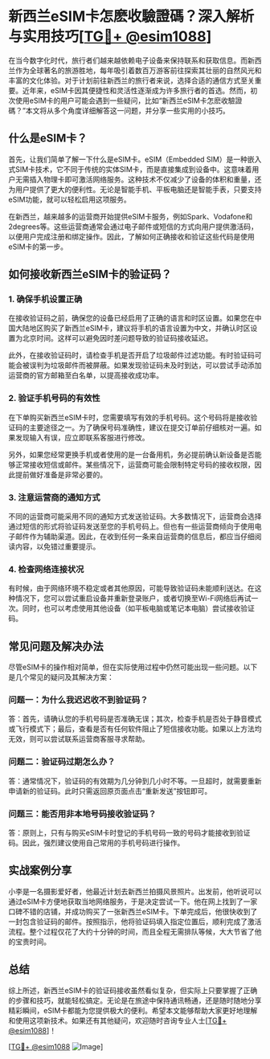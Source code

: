 # 新西兰eSIM卡怎麽收驗證碼？深入解析与实用技巧[[TG💪+ @esim1088](https://t.me/s/esim1088)]

在当今数字化时代，旅行者们越来越依赖电子设备来保持联系和获取信息。而新西兰作为全球著名的旅游胜地，每年吸引着数百万游客前往探索其壮丽的自然风光和丰富的文化体验。对于计划前往新西兰的旅行者来说，选择合适的通信方式至关重要。近年来，eSIM卡因其便捷性和灵活性逐渐成为许多旅行者的首选。然而，初次使用eSIM卡的用户可能会遇到一些疑问，比如“新西兰eSIM卡怎麽收驗證碼？”本文将从多个角度详细解答这一问题，并分享一些实用的小技巧。

## 什么是eSIM卡？

首先，让我们简单了解一下什么是eSIM卡。eSIM（Embedded SIM）是一种嵌入式SIM卡技术，它不同于传统的实体SIM卡，而是直接集成到设备中。这意味着用户无需插入物理卡即可激活网络服务。这种技术不仅减少了设备的体积和重量，还为用户提供了更大的便利性。无论是智能手机、平板电脑还是智能手表，只要支持eSIM功能，就可以轻松启用这项服务。

在新西兰，越来越多的运营商开始提供eSIM卡服务，例如Spark、Vodafone和2degrees等。这些运营商通常会通过电子邮件或短信的方式向用户提供激活码，以便用户完成注册和绑定操作。因此，了解如何正确接收和验证这些代码是使用eSIM卡的第一步。

## 如何接收新西兰eSIM卡的验证码？

### 1. 确保手机设置正确

在接收验证码之前，确保您的设备已经启用了正确的语言和时区设置。如果您在中国大陆地区购买了新西兰eSIM卡，建议将手机的语言设置为中文，并确认时区设置为北京时间。这样可以避免因时差问题导致的验证码接收延迟。

此外，在接收验证码时，请检查手机是否开启了垃圾邮件过滤功能。有时验证码可能会被误判为垃圾邮件而被屏蔽。如果发现验证码未及时到达，可以尝试手动添加运营商的官方邮箱至白名单，以提高接收成功率。

### 2. 验证手机号码的有效性

在下单购买新西兰eSIM卡时，您需要填写有效的手机号码。这个号码将是接收验证码的主要途径之一。为了确保号码准确性，建议在提交订单前仔细核对一遍。如果发现输入有误，应立即联系客服进行修改。

另外，如果您经常更换手机或者使用的是一台备用机，务必提前确认新设备是否能够正常接收短信或邮件。某些情况下，运营商可能会限制特定号码的接收权限，因此提前做好准备是非常必要的。

### 3. 注意运营商的通知方式

不同的运营商可能采用不同的通知方式发送验证码。大多数情况下，运营商会选择通过短信的形式将验证码发送至您的手机号码上。但也有一些运营商倾向于使用电子邮件作为辅助渠道。因此，在收到任何一条来自运营商的信息后，都应当仔细阅读内容，以免错过重要提示。

### 4. 检查网络连接状况

有时候，由于网络环境不稳定或者其他原因，可能导致验证码未能顺利送达。在这种情况下，您可以尝试重启设备并重新登录账户，或者切换至Wi-Fi网络后再试一次。同时，也可以考虑使用其他设备（如平板电脑或笔记本电脑）尝试接收验证码。

## 常见问题及解决办法

尽管eSIM卡的操作相对简单，但在实际使用过程中仍然可能出现一些问题。以下是几个常见的疑问及其解决方案：

### 问题一：为什么我迟迟收不到验证码？

答：首先，请确认您的手机号码是否准确无误；其次，检查手机是否处于静音模式或飞行模式下；最后，查看是否有任何软件阻止了短信接收功能。如果以上方法均无效，则可以尝试联系运营商客服寻求帮助。

### 问题二：验证码过期怎么办？

答：通常情况下，验证码的有效期为几分钟到几小时不等。一旦超时，就需要重新申请新的验证码。此时只需返回原页面点击“重新发送”按钮即可。

### 问题三：能否用非本地号码接收验证码？

答：原则上，只有与购买eSIM卡时登记的手机号码一致的号码才能接收到验证码。因此，强烈建议使用自己常用的手机号码进行操作。

## 实战案例分享

小李是一名摄影爱好者，他最近计划去新西兰拍摄风景照片。出发前，他听说可以通过eSIM卡方便地获取当地网络服务，于是决定尝试一下。他在网上找到了一家口碑不错的店铺，并成功购买了一张新西兰eSIM卡。下单完成后，他很快收到了一封包含验证码的邮件。按照指示，他将验证码填入指定位置后，顺利完成了激活流程。整个过程仅花了大约十分钟的时间，而且全程无需排队等候，大大节省了他的宝贵时间。

## 总结

综上所述，新西兰eSIM卡的验证码接收虽然看似复杂，但实际上只要掌握了正确的步骤和技巧，就能轻松搞定。无论是在旅途中保持通讯畅通，还是随时随地分享精彩瞬间，eSIM卡都能为您提供极大的便利。希望本文能够帮助大家更好地理解和使用这项新技术。如果还有其他疑问，欢迎随时咨询专业人士[[TG💪+ @esim1088](https://t.me/s/esim1088)]！

[[TG💪+ @esim1088](https://t.me/s/esim1088) ![Image](https://i.postimg.cc/4NQfJmqS/Snipaste-2025-05-13-00-14-12.png)]